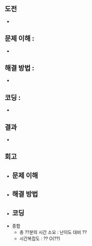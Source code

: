```

```

## 도전

- 

## 문제 이해 : 

- 

## 해결 방법 : 

- 

## 코딩 : 

- 

## 결과

- 

## 회고

- 문제 이해
  - 
- 해결 방법
  - 
- 코딩
  - 
- 종합
  - 총 ??분의 시간 소요 : 난이도 대비 ??
  - 시간복잡도 : ?? O(??)